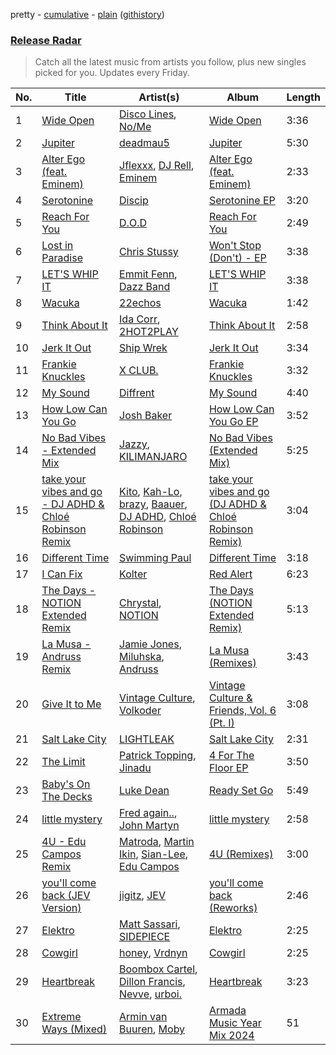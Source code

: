 pretty - [cumulative](/playlists/cumulative/Release%20Radar.md) - [plain](/playlists/plain/37i9dQZEVXbsudmxBFKW7G) ([githistory](https://github.githistory.xyz/vitokorn/spotify-playlist-archive/blob/master/playlists/plain/37i9dQZEVXbsudmxBFKW7G))
### [Release Radar](https://open.spotify.com/playlist/37i9dQZEVXbsudmxBFKW7G)

> Catch all the latest music from artists you follow, plus new singles picked for you. Updates every Friday.

| No. | Title | Artist(s) | Album | Length |
|---|---|---|---|---|
| 1 | [Wide Open](https://open.spotify.com/track/6a7aKzKRgY54loG7reqXfI) | [Disco Lines](https://open.spotify.com/artist/5Kmr0b3ip8g9P2i0dLTC3Z), [No/Me](https://open.spotify.com/artist/4L0It80jhQQKMTU2r02nkL) | [Wide Open](https://open.spotify.com/album/1jhMDPST130snbmr1Oe0Np) | 3:36 |
| 2 | [Jupiter](https://open.spotify.com/track/4nFSITI81LYuC5TCeaEjDT) | [deadmau5](https://open.spotify.com/artist/2CIMQHirSU0MQqyYHq0eOx) | [Jupiter](https://open.spotify.com/album/5MGV9Y4u2xXvoAR1RtVK6c) | 5:30 |
| 3 | [Alter Ego (feat. Eminem)](https://open.spotify.com/track/4fchxVAOV4T6fkaL8jkNou) | [Jflexxx](https://open.spotify.com/artist/4T6xxsoAF89NuOi6JzDboR), [DJ Rell](https://open.spotify.com/artist/4sw1fHktKBWUVIoSUGGxrT), [Eminem](https://open.spotify.com/artist/7dGJo4pcD2V6oG8kP0tJRR) | [Alter Ego (feat. Eminem)](https://open.spotify.com/album/2LUWCihTuzpeW2POZhClra) | 2:33 |
| 4 | [Serotonine](https://open.spotify.com/track/7brE4PDHUmdJMFle4OTTAA) | [Discip](https://open.spotify.com/artist/6K16NRv0isbkftsv5lmlMT) | [Serotonine EP](https://open.spotify.com/album/2IJ0OyFYDdHyoWZ4ZRNx8s) | 3:20 |
| 5 | [Reach For You](https://open.spotify.com/track/4hLDHwc3t9fx3zyn3NYBXN) | [D.O.D](https://open.spotify.com/artist/0Cs47vvRsPgEfliBU9KDiB) | [Reach For You](https://open.spotify.com/album/4reioH9lNaPq6lFuKH9nBF) | 2:49 |
| 6 | [Lost in Paradise](https://open.spotify.com/track/1cPQl52N3GcxK3i6fKcnPT) | [Chris Stussy](https://open.spotify.com/artist/3BxjasMelf9pKaE4f7Y0So) | [Won't Stop (Don't) - EP](https://open.spotify.com/album/01JyRXCJqCSxv11m2dawWj) | 3:38 |
| 7 | [LET'S WHIP IT](https://open.spotify.com/track/7Ba2eY330uMac38EyqsDGr) | [Emmit Fenn](https://open.spotify.com/artist/3VVLqeEqQQqTgT8YhfY9Z6), [Dazz Band](https://open.spotify.com/artist/4n7L1vYXp4Dt0HfxaLBj9l) | [LET'S WHIP IT](https://open.spotify.com/album/6t52SRsgqs0DXHBe1IYEc7) | 3:38 |
| 8 | [Wacuka](https://open.spotify.com/track/7dXrMijUKNKcoOivZSiGia) | [22echos](https://open.spotify.com/artist/6G50FGCJoYKhbYc5BIxG9v) | [Wacuka](https://open.spotify.com/album/5Am4zu8u0jLBfBIMG1EkwI) | 1:42 |
| 9 | [Think About It](https://open.spotify.com/track/1NyGisWiw1SxUXCaINfCx1) | [Ida Corr](https://open.spotify.com/artist/30ut8L4gmEz4vNr1zNhpbh), [2HOT2PLAY](https://open.spotify.com/artist/3A1LIysZ96ZZSSMuAvvSEA) | [Think About It](https://open.spotify.com/album/71naf0dyKUCucdXEODamHK) | 2:58 |
| 10 | [Jerk It Out](https://open.spotify.com/track/5b4Ptx29cPXsKenFpVGJZq) | [Ship Wrek](https://open.spotify.com/artist/1ic0FHNGIjXZAWH6O6Reif) | [Jerk It Out](https://open.spotify.com/album/1Gto2rZS5JpP7JWHydyoEi) | 3:34 |
| 11 | [Frankie Knuckles](https://open.spotify.com/track/7Fkoz65bhhz0Nd11O3FHf7) | [X CLUB.](https://open.spotify.com/artist/4CYPaFp9yDrNduNptv0DPQ) | [Frankie Knuckles](https://open.spotify.com/album/16LjPG5rGfRhrHuAYRRy09) | 3:32 |
| 12 | [My Sound](https://open.spotify.com/track/0utpATonkWYtXT3y0b2jMS) | [Diffrent](https://open.spotify.com/artist/7mycnkT3eOskxxGbN9skkV) | [My Sound](https://open.spotify.com/album/6nC1cM7SFZ29nGS9ickzgz) | 4:40 |
| 13 | [How Low Can You Go](https://open.spotify.com/track/3L4Sen9oMlDkmbeufDEU3Q) | [Josh Baker](https://open.spotify.com/artist/4zf8Awb8y1X9qwL4oiVRd6) | [How Low Can You Go EP](https://open.spotify.com/album/2F9Karze72Hgnk3NW2x08G) | 3:52 |
| 14 | [No Bad Vibes - Extended Mix](https://open.spotify.com/track/1mfyQixbWLEcAFIp8LjKEY) | [Jazzy](https://open.spotify.com/artist/7zAAwgV5Wqmvpb4GzvlRkP), [KILIMANJARO](https://open.spotify.com/artist/4QGD0m9AGZixhuPAzaBeD7) | [No Bad Vibes (Extended Mix)](https://open.spotify.com/album/5RqBgRljuxsmJNqtoRSvc2) | 5:25 |
| 15 | [take your vibes and go - DJ ADHD & Chloé Robinson Remix](https://open.spotify.com/track/1P5uvuPPTtbG8gPfWuODtq) | [Kito](https://open.spotify.com/artist/3FLUBwpAnaIlIKeaBfsxFe), [Kah-Lo](https://open.spotify.com/artist/59iOp415oyqGlBHyAhu4z3), [brazy](https://open.spotify.com/artist/5qdXUxsjbP0UAig0CtqO5b), [Baauer](https://open.spotify.com/artist/25fqWEebq6PoiGQIHIrdtv), [DJ ADHD](https://open.spotify.com/artist/7hOtK8fa4BkYO3CvLMpZCo), [Chloé Robinson](https://open.spotify.com/artist/0Qpm94Bbsi44jMAXg0cI66) | [take your vibes and go (DJ ADHD & Chloé Robinson Remix)](https://open.spotify.com/album/4rV58lqDzRYmLD1ToaqL06) | 3:04 |
| 16 | [Different Time](https://open.spotify.com/track/5xnovZUHcYKyREGwXrq3uc) | [Swimming Paul](https://open.spotify.com/artist/5rEwPEAHq2q1yW3wF4av5s) | [Different Time](https://open.spotify.com/album/0CVh0bJ2pYdd0i2Q0Jwqes) | 3:18 |
| 17 | [I Can Fix](https://open.spotify.com/track/2gYG2gQsDltan0GDnXx95S) | [Kolter](https://open.spotify.com/artist/2Invsp3HSrAeJy4u7Retry) | [Red Alert](https://open.spotify.com/album/0h9sF8rbO1IT4jG8N4lt0c) | 6:23 |
| 18 | [The Days - NOTION Extended Remix](https://open.spotify.com/track/3he23vAu7LxTRObBrlNqWP) | [Chrystal](https://open.spotify.com/artist/5bQ3wFgekuIMIcWJuxkqLK), [NOTION](https://open.spotify.com/artist/1uRVM0wBdtyEuU582EeKJM) | [The Days (NOTION Extended Remix)](https://open.spotify.com/album/3BrpWiTOw32OyMq0EZ1Teb) | 5:13 |
| 19 | [La Musa - Andruss Remix](https://open.spotify.com/track/3gvyyLR6Mth5o3ziywMc0H) | [Jamie Jones](https://open.spotify.com/artist/4admDxmnri5Zco0xYrJ0ji), [Miluhska](https://open.spotify.com/artist/7N3So4jUBd3uUbbx40TjpY), [Andruss](https://open.spotify.com/artist/6HZwb7Zbnvfo8u1sst4QrI) | [La Musa (Remixes)](https://open.spotify.com/album/7iMl8NIar1tcbPbY65jLTd) | 3:43 |
| 20 | [Give It to Me](https://open.spotify.com/track/0hWriVrNXaLiC5TO2GFyNc) | [Vintage Culture](https://open.spotify.com/artist/28uJnu5EsrGml2tBd7y8ts), [Volkoder](https://open.spotify.com/artist/5SwGFGfUlV6Dan4ygjF5CU) | [Vintage Culture & Friends, Vol. 6 (Pt. I)](https://open.spotify.com/album/27SNkj72LB2Ir4ujwFl3NF) | 3:08 |
| 21 | [Salt Lake City](https://open.spotify.com/track/2bN6txFfJ3RJiQfsyB7gxe) | [LIGHTLEAK](https://open.spotify.com/artist/1gU6WyJYdljeam0N3ZpgOC) | [Salt Lake City](https://open.spotify.com/album/5HodpgmkGBQHKbDLthLoKx) | 2:31 |
| 22 | [The Limit](https://open.spotify.com/track/7cUeIRUJZMpPJkrtMZDdhc) | [Patrick Topping](https://open.spotify.com/artist/7yRimuQSC5Ks3T2Ts0iyZa), [Jinadu](https://open.spotify.com/artist/0o9k6CmDuy07gP28ov82wp) | [4 For The Floor EP](https://open.spotify.com/album/2UJcSLumuHuBP8DwEbIszG) | 3:50 |
| 23 | [Baby's On The Decks](https://open.spotify.com/track/7H9WQvN4ksosDJaPq4cur7) | [Luke Dean](https://open.spotify.com/artist/2BhXOZ96YbOdXz8F6HVUw4) | [Ready Set Go](https://open.spotify.com/album/2BIjkk5chGLoWG2R2stZjR) | 5:49 |
| 24 | [little mystery](https://open.spotify.com/track/3xQRTND9hFZJyA4Bvp4GBW) | [Fred again..](https://open.spotify.com/artist/4oLeXFyACqeem2VImYeBFe), [John Martyn](https://open.spotify.com/artist/3JulrApLVT81sb2HkfwMks) | [little mystery](https://open.spotify.com/album/7qKbSNVGjmSyprfPLGMG33) | 2:58 |
| 25 | [4U - Edu Campos Remix](https://open.spotify.com/track/4U9f50xOGsxa4aFPkU2pxQ) | [Matroda](https://open.spotify.com/artist/45lcbTsX07JWzmTIjcdyBz), [Martin Ikin](https://open.spotify.com/artist/7DhdJhd6DrxeJlUajwttd1), [Sian-Lee](https://open.spotify.com/artist/0JiqigemaoIuLScw1UNRr0), [Edu Campos](https://open.spotify.com/artist/2RvoRUjBaJOEHIlfjs9V2J) | [4U (Remixes)](https://open.spotify.com/album/1wrsTJ8gPE3IGdYCrdavKR) | 3:00 |
| 26 | [you'll come back (JEV Version)](https://open.spotify.com/track/5BV7SxVEUNd0NlKzoAZrfb) | [jigitz](https://open.spotify.com/artist/7sfn5Z6ItzDkOF9cYzxWPZ), [JEV](https://open.spotify.com/artist/6StZbL9v3UpuaMwIoq8fyW) | [you'll come back (Reworks)](https://open.spotify.com/album/2leGrExJmskyh55qJM3bGW) | 2:46 |
| 27 | [Elektro](https://open.spotify.com/track/7jzipuyNEGVjnAesC6ZbH5) | [Matt Sassari](https://open.spotify.com/artist/21dVknSLCsK37cWozWDZZS), [SIDEPIECE](https://open.spotify.com/artist/5czbzNZZfWpyFgZyfT3Mkk) | [Elektro](https://open.spotify.com/album/7nSf95TxOqgsWGElMAE2ll) | 2:25 |
| 28 | [Cowgirl](https://open.spotify.com/track/6pA4a92E9V12qoFWNwmw8e) | [honey](https://open.spotify.com/artist/6cUanG4fLNSAhNEcu6n34w), [Vrdnyn](https://open.spotify.com/artist/6Gq2D2UOJNriDLfSPR6Y2Y) | [Cowgirl](https://open.spotify.com/album/7DDKQh6Y9UbKCMVIYHKnHz) | 2:25 |
| 29 | [Heartbreak](https://open.spotify.com/track/78MlxXcdUIYlYH5TNSjEut) | [Boombox Cartel](https://open.spotify.com/artist/4m1yRHUMhvB8gKAJTjK4kO), [Dillon Francis](https://open.spotify.com/artist/5R3Hr2cnCCjt220Jmt2xLf), [Nevve](https://open.spotify.com/artist/3RTklnRcfHgkQJwFpgOq3t), [urboi.](https://open.spotify.com/artist/6QhzVrbA9G5OZJ7u6Mq30L) | [Heartbreak](https://open.spotify.com/album/5mS2VooMYaBTuxqm9siExC) | 3:23 |
| 30 | [Extreme Ways (Mixed)](https://open.spotify.com/track/1vCyeMMWeebyXCxyxqGOVX) | [Armin van Buuren](https://open.spotify.com/artist/0SfsnGyD8FpIN4U4WCkBZ5), [Moby](https://open.spotify.com/artist/3OsRAKCvk37zwYcnzRf5XF) | [Armada Music Year Mix 2024](https://open.spotify.com/album/38ezuNxMBVB0FsiF29Wo3P) | 51 |